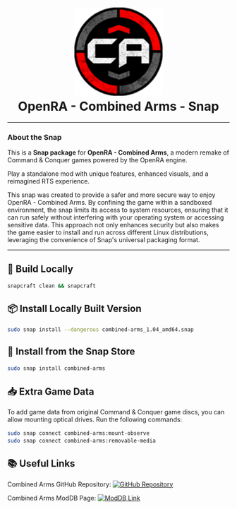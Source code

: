 <h1 align="center">
  <img src="icons/openra-ca.png" alt="OpenRA - Combined Arms" width="200">
  <br />
  OpenRA - Combined Arms - Snap
</h1>


---

### About the Snap

This is a **Snap package** for **OpenRA - Combined Arms**, a modern remake of Command & Conquer games powered by the OpenRA engine. 

Play a standalone mod with unique features, enhanced visuals, and a reimagined RTS experience.

This snap was created to provide a safer and more secure way to enjoy OpenRA - Combined Arms. By confining the game within a sandboxed environment, the snap limits its access to system resources, ensuring that it can run safely without interfering with your operating system or accessing sensitive data. This approach not only enhances security but also makes the game easier to install and run across different Linux distributions, leveraging the convenience of Snap's universal packaging format.

---

## 🚀 Build Locally

```bash
snapcraft clean && snapcraft
```

## 📦 Install Locally Built Version
```bash
sudo snap install --dangerous combined-arms_1.04_amd64.snap
```

## 🛒 Install from the Snap Store
```bash
sudo snap install combined-arms
```

## 📥 Extra Game Data
To add game data from original Command & Conquer game discs, you can allow mounting optical drives. Run the following commands:

```bash
sudo snap connect combined-arms:mount-observe
sudo snap connect combined-arms:removable-media
```

## 📚 Useful Links


Combined Arms GitHub Repository: <a href="https://github.com/Inq8/CAmod"><img src="https://img.shields.io/badge/GitHub-Repository-blue?logo=github" alt="GitHub Repository"></a>


Combined Arms ModDB Page: <a href="https://www.moddb.com/mods/command-conquer-combined-arms"><img src="https://img.shields.io/badge/moddb-Command%20%26%20Conquer%20Combined%20Arms-red" alt="ModDB Link"></a>

